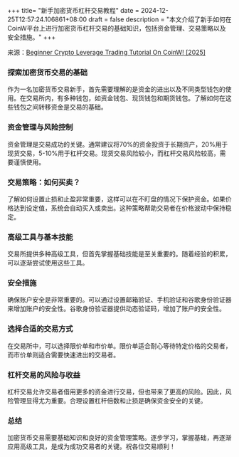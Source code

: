 +++
title= "新手加密货币杠杆交易教程"
date = 2024-12-25T12:57:24.106861+08:00
draft = false
description = "本文介绍了新手如何在CoinW平台上进行加密货币杠杆交易的基础知识，包括资金管理、交易策略以及安全措施。"
+++

来源：[Beginner Crypto Leverage Trading Tutorial On CoinW! [2025]](https://www.youtube.com/watch?v=DHeRbUsktNE)

### 探索加密货币交易的基础

作为一名加密货币交易新手，首先需要理解的是资金的进出以及不同类型钱包的使用。在交易所内，有多种钱包，如资金钱包、现货钱包和期货钱包。了解如何在这些钱包之间转移资金是交易的基础。

### 资金管理与风险控制

资金管理是交易成功的关键。通常建议将70%的资金投资于长期资产，20%用于现货交易，5-10%用于杠杆交易。现货交易风险较小，而杠杆交易风险较高，需要谨慎使用。

### 交易策略：如何买卖？

了解如何设置止损和止盈非常重要，这样可以在不盯盘的情况下保护资金。如果价格达到设定值，系统会自动买入或卖出。这种策略帮助交易者在价格波动中保持稳定。

### 高级工具与基本技能

交易所提供多种高级工具，但首先掌握基础技能是至关重要的。随着经验的积累，可以逐渐尝试使用这些工具。

### 安全措施

确保账户安全是非常重要的。可以通过设置邮箱验证、手机验证和谷歌身份验证器来增加账户的安全性。谷歌身份验证器提供动态验证码，增加了账户的安全性。

### 选择合适的交易方式

在交易所中，可以选择限价单和市价单。限价单适合耐心等待特定价格的交易者，而市价单则适合需要快速进出的交易者。

### 杠杆交易的风险与收益

杠杆交易允许交易者借用更多的资金进行交易，但也带来了更高的风险。因此，风险管理显得尤为重要。合理设置杠杆倍数和止损是确保资金安全的关键。

### 总结

加密货币交易需要基础知识和良好的资金管理策略。逐步学习，掌握基础，再逐渐应用高级工具，是成为成功交易者的关键。祝各位交易顺利！